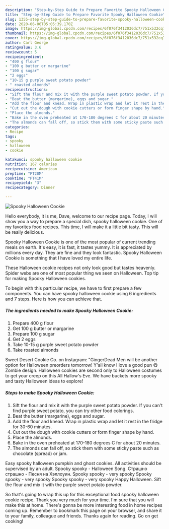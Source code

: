 ```yaml
---
description: "Step-by-Step Guide to Prepare Favorite Spooky Halloween Cookie"
title: "Step-by-Step Guide to Prepare Favorite Spooky Halloween Cookie"
slug: 1355-step-by-step-guide-to-prepare-favorite-spooky-halloween-cookie
date: 2020-06-06T05:05:39.170Z
image: https://img-global.cpcdn.com/recipes/6f076f3412036dc7/751x532cq70/spooky-halloween-cookie-recipe-main-photo.jpg
thumbnail: https://img-global.cpcdn.com/recipes/6f076f3412036dc7/751x532cq70/spooky-halloween-cookie-recipe-main-photo.jpg
cover: https://img-global.cpcdn.com/recipes/6f076f3412036dc7/751x532cq70/spooky-halloween-cookie-recipe-main-photo.jpg
author: Carl George
ratingvalue: 3.6
reviewcount: 5
recipeingredient:
- "400 g flour"
- "100 g butter or margarine"
- "100 g sugar"
- "2 eggs"
- "10-15 g purple sweet potato powder"
- " roasted almonds"
recipeinstructions:
- "Sift the flour and mix it with the purple sweet potato powder. If you can&#39;t find purple sweet potato, you can try other food colorings."
- "Beat the butter (margarine), eggs and sugar."
- "Add the flour and knead. Wrap in plastic wrap and let it rest in the fridge for 30-60 minutes."
- "Cut out the dough with cookie cutters or form finger shape by hand."
- "Place the almonds."
- "Bake in the oven preheated at 170-180 degrees C for about 20 minutes."
- "The almonds can fall off, so stick them with some sticky paste such as chocolate (spread) or jam."
categories:
- Recipe
tags:
- spooky
- halloween
- cookie

katakunci: spooky halloween cookie 
nutrition: 167 calories
recipecuisine: American
preptime: "PT20M"
cooktime: "PT41M"
recipeyield: "3"
recipecategory: Dinner

---
```



![Spooky Halloween Cookie](https://img-global.cpcdn.com/recipes/6f076f3412036dc7/751x532cq70/spooky-halloween-cookie-recipe-main-photo.jpg)

Hello everybody, it is me, Dave, welcome to our recipe page. Today, I will show you a way to prepare a special dish, spooky halloween cookie. One of my favorites food recipes. This time, I will make it a little bit tasty. This will be really delicious.

Spooky Halloween Cookie is one of the most popular of current trending meals on earth. It's easy, it is fast, it tastes yummy. It is appreciated by millions every day. They are fine and they look fantastic. Spooky Halloween Cookie is something that I have loved my entire life.

These Halloween cookie recipes not only look good but tastes heavenly. Spider webs are one of most popular thing we seen on Halloween. Top tip for making Spooky Halloween cookies.


To begin with this particular recipe, we have to first prepare a few components. You can have spooky halloween cookie using 6 ingredients and 7 steps. Here is how you can achieve that.

<!--inarticleads1-->

##### The ingredients needed to make Spooky Halloween Cookie:

1. Prepare 400 g flour
1. Get 100 g butter or margarine
1. Prepare 100 g sugar
1. Get 2 eggs
1. Take 10-15 g purple sweet potato powder
1. Take  roasted almonds


Sweet Desert Cookie Co. on Instagram: &#34;GingerDead Men will be another option for Halloween preorders tomorrow! Y&#39;all know I love a good pun 😋 Zombie design. Halloween cookies are second only to Halloween costumes to get your creep on this All Hallow&#39;s Eve. We have buckets more spooky and tasty Halloween ideas to explore! 

<!--inarticleads2-->

##### Steps to make Spooky Halloween Cookie:

1. Sift the flour and mix it with the purple sweet potato powder. If you can&#39;t find purple sweet potato, you can try other food colorings.
1. Beat the butter (margarine), eggs and sugar.
1. Add the flour and knead. Wrap in plastic wrap and let it rest in the fridge for 30-60 minutes.
1. Cut out the dough with cookie cutters or form finger shape by hand.
1. Place the almonds.
1. Bake in the oven preheated at 170-180 degrees C for about 20 minutes.
1. The almonds can fall off, so stick them with some sticky paste such as chocolate (spread) or jam.


Easy spooky halloween pumpkin and ghost cookies. All activities should be supervised by an adult. Spooky spooky - Halloween Song. Страшно страшно - Песня на Хэллоуин. Spooky spooky - very spooky Spooky spooky - very spooky Spooky spooky - very spooky Happy Halloween. Sift the flour and mix it with the purple sweet potato powder. 

So that's going to wrap this up for this exceptional food spooky halloween cookie recipe. Thank you very much for your time. I'm sure that you will make this at home. There's gonna be more interesting food in home recipes coming up. Remember to bookmark this page on your browser, and share it to your family, colleague and friends. Thanks again for reading. Go on get cooking!
